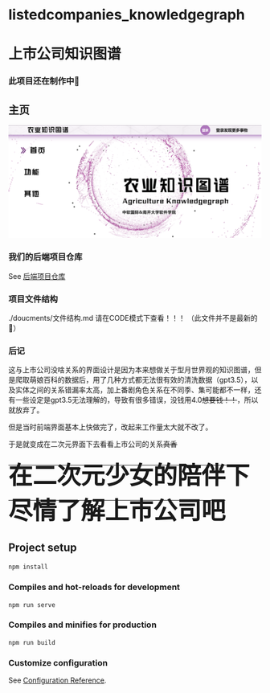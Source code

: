 # listedcompanies_knowledgegraph

# 上市公司知识图谱

### 此项目还在制作中🤧

## 主页

![](./documents/img/home.png)

### 我们的后端项目仓库

See [后端项目仓库](https://github.com/nkuAlexLee/agriculture_knowledgegraph_django)

### 项目文件结构
./doucments/文件结构.md 请在CODE模式下查看！！！ （此文件并不是最新的🥲）

### 后记

这与上市公司没啥关系的界面设计是因为本来想做关于型月世界观的知识图谱，但是爬取萌娘百科的数据后，用了几种方式都无法很有效的清洗数据（gpt3.5），以及实体之间的关系错漏率太高，加上番剧角色关系在不同季、集可能都不一样，还有一些设定是gpt3.5无法理解的，导致有很多错误，没钱用4.0<del>想要钱！！</del>，所以就放弃了。

但是当时前端界面基本上快做完了，改起来工作量太大就不改了。

于是就变成在二次元界面下去看看上市公司的关系<del>真香</del>

**<del><font size="20">在二次元少女的陪伴下尽情了解上市公司吧</font></del>**

## Project setup

```
npm install
```

### Compiles and hot-reloads for development

```
npm run serve
```

### Compiles and minifies for production

```
npm run build
```

### Customize configuration

See [Configuration Reference](https://cli.vuejs.org/config/).
